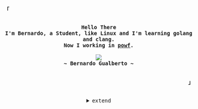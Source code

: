 <!-- Inspiration: https://github.com/owl4ce -->

<!-- Profile -->
<p align="left"><strong><samp>「</samp></strong></p>
    <p align="center">
      <samp><br>
            <b>
            Hello There
        <br>
            I'm Bernardo, a Student, like Linux and I'm learning golang and clang.<br>
            Now I working in <a href="https://github.com/BernardoDeveloper/powf">powf</a>.
            </b>
        <br>
        <br>
          <image src="https://readme-typing-svg.herokuapp.com?font=Iosevka&size=16&color=BC83E3&center=true&width=410&height=45&lines=studying+and+learning.">
        <br>
            <b>
            ~ Bernardo Gualberto ~
            </b>
        <br>
      </samp><br>
    </p>
<p align="right"><strong><samp>」</samp></strong></p>

<br>

<details align="center">
<summary><samp>extend</samp></summary>

<h2></h2><br>

<!-- Contact Me -->
<p align="center">
    <samp>
      <a href="https://discord.com/users/968852702866055179" target="_blank"><img alt="Discord" src="https://img.shields.io/badge/Discord-%237289DA.svg?style=for-the-badge&logo=discord&logoColor=white"></a></a>
      <a href="https://www.reddit.com/user/Bernardimmmmmm" target="_blank"><img alt="Reddit" src="https://img.shields.io/badge/Reddit-%23FF4500.svg?style=for-the-badge&logo=Reddit&logoColor=white"></a></a>
      <a href="mailto:bernardogualbertosilva@gmail.com" target="_blank"><img alt="Gmail" src="https://img.shields.io/badge/Gmail-D14836?style=for-the-badge&logo=gmail&logoColor=white"></a></a>
      <a href="https://www.linkedin.com/in/bernardo-gualberto-3129aa203/" target="_blank"><img alt="Reddit" src="https://img.shields.io/badge/Linkedin-%23FF4500.svg?style=for-the-badge&logo=Linkedin&logoColor=white"></a></a>
      <h2></h2> 
    </samp>
</p>

<!-- Github Stats -->
<p align="center">
    <samp>
<details>
  <summary>My Profile Stats</summary>
  <br/>
          <img alt="GitHub Stats" src="https://github-readme-stats.vercel.app/api?username=BernardoDeveloper&show_icons=true&include_all_commits=true&count_private=true&hide=issues&hide_border=true&theme=nord"/>
  <br/>
</details>
